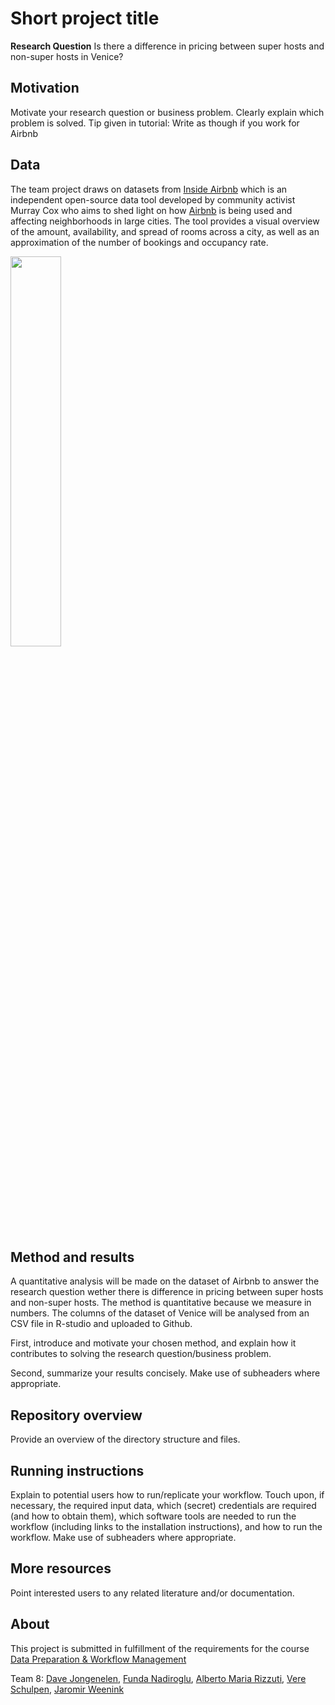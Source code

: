 # Short project title

__Research Question__
Is there a difference in pricing between super hosts and non-super hosts in Venice?

## Motivation

Motivate your research question or business problem. Clearly explain which problem is solved. Tip given in tutorial: Write as though if you work for Airbnb

## Data
The team project draws on datasets from [Inside Airbnb](http://insideairbnb.com/get-the-data.html) which is an independent open-source data tool developed by community activist Murray Cox who aims to shed light on how [Airbnb](http://airbnb.com) is being used and affecting neighborhoods in large cities. The tool provides a visual overview of the amount, availability, and spread of rooms across a city, as well as an approximation of the number of bookings and occupancy rate.

<img src="https://upload.wikimedia.org/wikipedia/commons/thumb/6/69/Airbnb_Logo_B%C3%A9lo.svg/2560px-Airbnb_Logo_B%C3%A9lo.svg.png" width="40%">

## Method and results

A quantitative analysis will be made on the dataset of Airbnb to answer the research question wether there is difference in pricing between super hosts and non-super hosts. The method is quantitative because we measure in numbers. The columns of the dataset of Venice will be analysed from an CSV file in R-studio and uploaded to Github.  

First, introduce and motivate your chosen method, and explain how it contributes to solving the research question/business problem.

Second, summarize your results concisely. Make use of subheaders where appropriate.

## Repository overview

Provide an overview of the directory structure and files.

## Running instructions

Explain to potential users how to run/replicate your workflow. Touch upon, if necessary, the required input data, which (secret) credentials are required (and how to obtain them), which software tools are needed to run the workflow (including links to the installation instructions), and how to run the workflow. Make use of subheaders where appropriate.

## More resources

Point interested users to any related literature and/or documentation.

## About
This project is submitted in fulfillment of the requirements for the course [Data Preparation & Workflow Management](https://dprep.hannesdatta.com/)

Team 8: [Dave Jongenelen](https://github.com/Davejongenelen), [Funda Nadiroglu](https://github.com/Fundab2b), [Alberto Maria Rizzuti](https://github.com/albirizzu), [Vere Schulpen](https://github.com/VereSchulpen), [Jaromir Weenink](https://github.com/JaromirW99)
